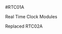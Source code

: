 <!--- PrjInfo ---> <!--- Please remove this line after manually editing --->
<!--- 00a56be08b96043df9e37d6aff7b6990 --->
<!--- Created:20170111-16:38: ---> 
<!--- Author:Mlab: ---> 
<!--- AuthorEmail:mlab@mlab.cz: ---> 
<!--- Tags:imported: ---> 
<!--- Ust:[End]: ---> 
<!--- Name:RTC01A: --->
#RTC01A 
<!--- LongName --->
Real Time Clock Modules
<!--- ELongName ---> 

<!--- Lead --->
Replaced RTC02A
<!--- ELead ---> 


​
​
<!--- Description --->
<!--- EDescription --->
<!--- Content --->
<!--- EContent --->
            